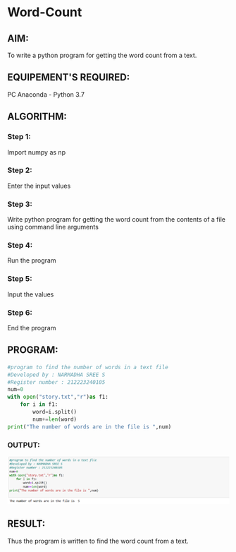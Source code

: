 # Word-Count
## AIM:
To write a python program for getting the word count from a text.
## EQUIPEMENT'S REQUIRED: 
PC
Anaconda - Python 3.7
## ALGORITHM: 
### Step 1:
Import numpy as np
### Step 2: 
 Enter the input values
### Step 3: 
Write python program for getting the word count from the contents of a file using command line arguments
### Step 4:  
Run the program
### Step 5: 
Input the values
### Step 6: 
End the program
## PROGRAM:
```python
#program to find the number of words in a text file
#Developed by : NARMADHA SREE S
#Register number : 212223240105
num=0
with open("story.txt","r")as f1:
    for i in f1:
        word=i.split()
        num+=len(word)
print("The number of words are in the file is ",num)
```
### OUTPUT:
![alt text](<Screenshot 2024-05-12 190522.png>)
## RESULT:
Thus the program is written to find the word count from a text.
